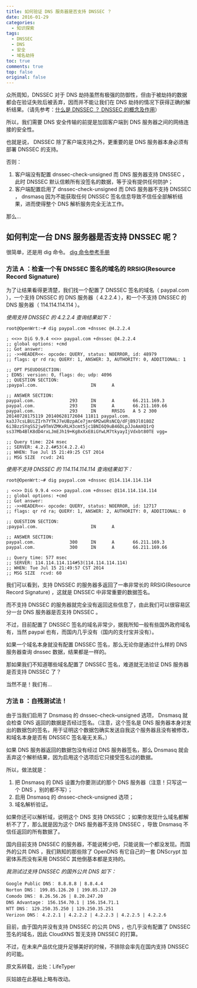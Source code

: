 ```yaml
---
title: 如何验证 DNS 服务器是否支持 DNSSEC ？
date: 2016-01-29
categories: 
  - 知识探索
tags: 
  - DNSSEC
  - DNS
  - 安全
  - 域名劫持
toc: true
comments: true
top: false
original: false
---
```


众所周知，DNSSEC 对于 DNS 劫持虽然有极强的防御性，但由于被劫持的数据都会在验证失败后被丢弃，因而并不能让我们在 DNS 劫持的情况下获得正确的解析结果。（请先参考：[什么是 DNSSEC ？ DNSSEC 的概念及作用](/2016/dnssec/)）

所以，我们需要 DNS 安全传输的前提是加固客户端到 DNS 服务器之间的网络连接的安全性。

也就是说， DNSSEC 除了客户端支持之外，更重要的是 DNS 服务器本身必须有部署 DNSSEC 的支持。

否则：

1. 客户端没有配置 dnssec-check-unsigned 而 DNS 服务器支持 DNSSEC ，此时 DNSSEC 默认信赖所有没签名的数据，等于没有提供任何防护；
2. 客户端配置启用了 dnssec-check-unsigned 而 DNS 服务器不支持 DNSSEC ， dnsmasq 因为不能获取任何 DNSSEC 签名信息导致不信任全部解析结果，进而使得整个 DNS 解析服务完全无法工作。

那么...

<!--more-->

## 如何判定一台 DNS 服务器是否支持 DNSSEC 呢？

很简单，还是用 dig 命令。 [dig 命令参考手册](http://linux.51yip.com/search/dig)

### 方法 A ：检查一个有 DNSSEC 签名的域名的 RRSIG(Resource Record Signature)

为了让结果看得更清楚，我们找一个配置了 DNSSEC 签名的域名（ paypal.com ），一个支持 DNSSEC 的 DNS 服务器（ 4.2.2.4 ），和一个不支持  DNSSEC 的 DNS 服务器（ 114.114.114.114 ）。

_使用支持 DNSSEC 的 4.2.2.4 查询结果如下：_

```
root@OpenWrt:~# dig paypal.com +dnssec @4.2.2.4

; <<>> DiG 9.9.4 <<>> paypal.com +dnssec @4.2.2.4
;; global options: +cmd
;; Got answer:
;; ->>HEADER<<- opcode: QUERY, status: NOERROR, id: 48979
;; flags: qr rd ra; QUERY: 1, ANSWER: 3, AUTHORITY: 0, ADDITIONAL: 1

;; OPT PSEUDOSECTION:
; EDNS: version: 0, flags: do; udp: 4096
;; QUESTION SECTION:
;paypal.com.                    IN      A

;; ANSWER SECTION:
paypal.com.             293     IN      A       66.211.169.3
paypal.com.             293     IN      A       66.211.169.66
paypal.com.             293     IN      RRSIG   A 5 2 300 20140728175119 20140628172604 11811 paypal.com. ka3J7csLBUiZIrh7YTKJ7eUBzpACe7jmr6M2wURsNCQ/dFjB9Jl018OZ 6i3BzzSYqSS2jw9TmVZMKxRLH3cmt5jc1BNI6Q9uB46DLpJJoAmXQ1rQ ss37Mb4BlK8dD4rxLJmEJh19+Kg8xXxE8iGYwLM7tkyayIjVdxbt80TE vgg=

;; Query time: 224 msec
;; SERVER: 4.2.2.4#53(4.2.2.4)
;; WHEN: Tue Jul 15 21:49:25 CST 2014
;; MSG SIZE  rcvd: 241
```

_使用不支持 DNSSEC 的 114.114.114.114 查询结果如下：_

```
root@OpenWrt:~# dig paypal.com +dnssec @114.114.114.114

; <<>> DiG 9.9.4 <<>> paypal.com +dnssec @114.114.114.114
;; global options: +cmd
;; Got answer:
;; ->>HEADER<<- opcode: QUERY, status: NOERROR, id: 12717
;; flags: qr rd ra; QUERY: 1, ANSWER: 2, AUTHORITY: 0, ADDITIONAL: 0

;; QUESTION SECTION:
;paypal.com.                    IN      A

;; ANSWER SECTION:
paypal.com.             300     IN      A       66.211.169.3
paypal.com.             300     IN      A       66.211.169.66

;; Query time: 577 msec
;; SERVER: 114.114.114.114#53(114.114.114.114)
;; WHEN: Tue Jul 15 21:49:57 CST 2014
;; MSG SIZE  rcvd: 60
```

我们可以看到，支持 DNSSEC 的服务器多返回了一串非常长的 RRSIG(Resource Record Signature) ，这就是 DNSSEC 中非常重要的数据签名。

而不支持 DNSSEC 的服务器就完全没有返回这些信息了，由此我们可以很容易区分一台 DNS 服务器是否支持 DNSSEC 。

不过，目前配置了 DNSSEC 签名的域名非常少，据我所知一般有些国外政府域名有，当然 paypal 也有，而国内几乎没有（国内的支付宝并没有）。

如果一个域名本身就没有配置 DNSSEC 签名，那么无论你是通过什么样的 DNS 服务器查询 dnssec 数据，结果都是一样的。

那如果我们不知道哪些域名配置了 DNSSEC 签名，难道就无法验证 DNS 服务器是否支持 DNSSEC 了？

当然不是！我们有...

### 方法 B ：自残测试法！

由于当我们启用了 Dnsmasq 的 dnssec–check–unsigned 选项， Dnsmasq 就会检查 DNS 返回的数据是否经过签名。（注意，这个签名是 DNS 服务器本身对发出的数据包的签名，用于证明这个数据包确实发送自我这个服务器且没有被修改，和域名本身是否有 DNSSEC 签名毫无关系。）

如果 DNS 服务器返回的数据包没有经过 DNS 服务器签名，那么 Dnsmasq 就会丢弃这个解析结果，因为启用这个选项后它只接受签名过的数据。

所以，做法就是：

1. 把 Dnsmasq 的 DNS 设置为你要测试的那个 DNS 服务器（注意！只写这一个 DNS ，别的都不写）；
2. 启用 Dnsmasq 的 dnssec-check-unsigned 选项；
3. 域名解析验证。

如果你还可以解析域，说明这个 DNS 支持 DNSSEC ；如果你发现什么域名都解析不了了，那么就是因为这个 DNS 服务器不支持 DNSSEC ，导致 Dnsmasq 不信任返回的所有数据了。

国内目前支持 DNSSEC 的服务器，不能说稀少吧，只能说我一个都没发现。而国外的公共 DNS ，我们熟知的那些除了 OpenDNS 有它自己的一套 DNScrypt 加密体系而没有采用 DNSSEC 其他倒基本都是支持的。

_我测试过支持 DNSSEC 的国外公共 DNS 如下：_

```
Google Public DNS： 8.8.8.8 | 8.8.4.4
Norton DNS： 199.85.126.20 | 199.85.127.20
Comodo DNS： 8.26.56.26 | 8.20.247.20
DNS Advantage： 156.154.70.1 | 156.154.71.1
NTT DNS： 129.250.35.250 | 129.250.35.251
Verizon DNS： 4.2.2.1 | 4.2.2.2 | 4.2.2.3 | 4.2.2.5 | 4.2.2.6
```

目前，由于国内并没有支持 DNSSEC 的公共 DNS ，也几乎没有配置了 DNSSEC 签名的域名，因此 CloudXNS 暂无支持 DNSSEC 的打算。

不过，在未来产品优化提升足够美好的时候，不排除会率先在国内支持 DNSSEC 的可能。

原文系转载，出处：LifeTyper

灰姑娘在此基础上略有改动。